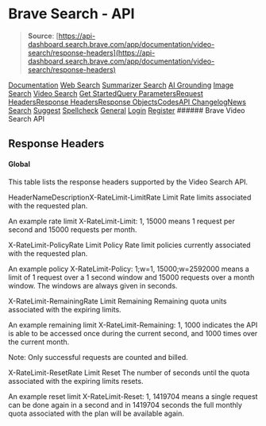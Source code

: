 # Brave Search - API

> **Source**: [https://api-dashboard.search.brave.com/app/documentation/video-search/response-headers](https://api-dashboard.search.brave.com/app/documentation/video-search/response-headers)


[](https://api-dashboard.search.brave.com/app/dashboard)  [](https://api-dashboard.search.brave.com/app/dashboard)  [Documentation](https://api-dashboard.search.brave.com/app/documentation) [Web Search](https://api-dashboard.search.brave.com/app/documentation/web-search) [Summarizer Search](https://api-dashboard.search.brave.com/app/documentation/summarizer-search) [AI Grounding](https://api-dashboard.search.brave.com/app/documentation/ai-grounding) [Image Search](https://api-dashboard.search.brave.com/app/documentation/image-search) [Video Search](https://api-dashboard.search.brave.com/app/documentation/video-search) [Get Started](https://api-dashboard.search.brave.com/app/documentation/video-search/get-started)[Query Parameters](https://api-dashboard.search.brave.com/app/documentation/video-search/query)[Request Headers](https://api-dashboard.search.brave.com/app/documentation/video-search/request-headers)[Response Headers](https://api-dashboard.search.brave.com/app/documentation/video-search/response-headers)[Response Objects](https://api-dashboard.search.brave.com/app/documentation/video-search/responses)[Codes](https://api-dashboard.search.brave.com/app/documentation/video-search/codes)[API Changelog](https://api-dashboard.search.brave.com/app/documentation/video-search/api-changelog)[News Search](https://api-dashboard.search.brave.com/app/documentation/news-search) [Suggest](https://api-dashboard.search.brave.com/app/documentation/suggest) [Spellcheck](https://api-dashboard.search.brave.com/app/documentation/spellcheck) [General](https://api-dashboard.search.brave.com/app/documentation/general)    [Login](https://api-dashboard.search.brave.com/login) [Register](https://api-dashboard.search.brave.com/register) ###### Brave Video Search API

 ## Response Headers

 #### Global

 This table lists the response headers supported by the Video Search API.

 HeaderNameDescriptionX-RateLimit-LimitRate Limit Rate limits associated with the requested plan.

An example rate limit X-RateLimit-Limit: 1, 15000 means     1 request per second and 15000 requests per month.

X-RateLimit-PolicyRate Limit Policy Rate limit policies currently associated with the requested plan.

An example policy X-RateLimit-Policy: 1;w=1, 15000;w=2592000 means     a limit of 1 request over a 1 second window and 15000 requests over     a month window. The windows are always given in seconds.

X-RateLimit-RemainingRate Limit Remaining Remaining quota units associated with the expiring limits.

An example remaining limit X-RateLimit-Remaining: 1, 1000     indicates the API is able to be accessed once during the current     second, and 1000 times over the current month.

Note: Only successful requests are counted and billed.

X-RateLimit-ResetRate Limit Reset The number of seconds until the quota associated with the expiring     limits resets.

An example reset limit X-RateLimit-Reset: 1, 1419704 means a     single request can be done again in a second and in 1419704 seconds     the full monthly quota associated with the plan will be available again.

 